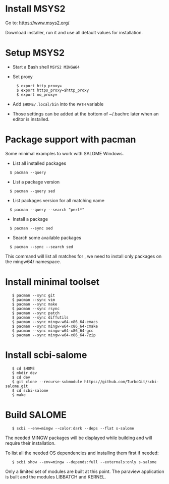 # Install MSYS2

   Go to: https://www.msys2.org/

   Download installer, run it and use all default values
   for installation.

# Setup MSYS2

   - Start a Bash shell `MSYS2 MINGW64`

   - Set proxy

```
     $ export http_proxy=
     $ export https_proxy=$http_proxy
     $ export no_proxy=
```

   - Add `$HOME/.local/bin` into the `PATH` variable

   - Those settings can be added at the bottom of ~/.bachrc
     later when an editor is installed.

# Package support with pacman

Some minimal examples to work with SALOME Windows.

- List all installed packages

```
  $ pacman --query
```

- List a package version

```
  $ pacman --query sed
```

- List packages version for all matching name

```
  $ pacman --query --search "perl*"
```

- Install a package

```
  $ pacman --sync sed
```

- Search some available packages

```
  $ pacman --sync --search sed
```

  This command will list all matches for <str>, we need to install
  only packages on the mingw64/ namespace.

# Install minimal toolset

```
   $ pacman --sync git
   $ pacman --sync vim
   $ pacman --sync make
   $ pacman --sync rsync
   $ pacman --sync patch
   $ pacman --sync diffutils
   $ pacman --sync mingw-w64-x86_64-emacs
   $ pacman --sync mingw-w64-x86_64-cmake
   $ pacman --sync mingw-w64-x86_64-gcc
   $ pacman --sync mingw-w64-x86_64-7zip
```

# Install scbi-salome

```
   $ cd $HOME
   $ mkdir dev
   $ cd dev
   $ git clone --recurse-submodule https://github.com/TurboGit/scbi-salome.git
   $ cd scbi-salome
   $ make
```

# Build SALOME

```
   $ scbi --env=mingw --color:dark --deps --flat s-salome
```

The needed MINGW packages will be displayed while building and will
require their installation.

To list all the needed OS dependencies and installing them first if
needed:

```
   $ scbi show --env=mingw --depends:full --externals:only s-salome
```

Only a limited set of modules are built at this point. The paraview
application is built and the modules LIBBATCH and KERNEL.
